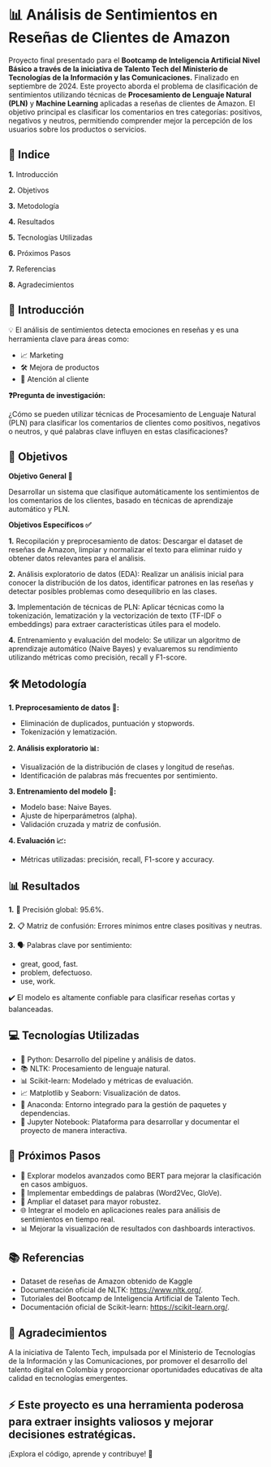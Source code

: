 
# 📊 Análisis de Sentimientos en Reseñas de Clientes de Amazon

Proyecto final presentado para el **Bootcamp de Inteligencia Artificial Nivel Básico  a través de la iniciativa de Talento Tech del Ministerio de Tecnologías de la Información y las Comunicaciones.** Finalizado en septiembre de 2024. Este proyecto aborda el problema de clasificación de sentimientos utilizando técnicas de **Procesamiento de Lenguaje Natural (PLN)** y **Machine Learning** aplicadas a reseñas de clientes de Amazon. El objetivo principal es clasificar los comentarios en tres categorías: positivos, negativos y neutros, permitiendo comprender mejor la percepción de los usuarios sobre los productos o servicios.


## 📑 Indice

**1.** Introducción

**2.** Objetivos

**3.** Metodología

**4.** Resultados

**5.** Tecnologías Utilizadas

**6.** Próximos Pasos

**7.** Referencias

**8.** Agradecimientos
## 📖 Introducción

💡 El análisis de sentimientos detecta emociones en reseñas y es una herramienta clave para áreas como:

- 📈 Marketing
- 🛠️ Mejora de productos
- 💬 Atención al cliente


**❓Pregunta de investigación:**

¿Cómo se pueden utilizar técnicas de Procesamiento de Lenguaje Natural (PLN) para clasificar los comentarios de clientes como positivos, negativos o neutros, y qué palabras clave influyen en estas clasificaciones?
## 🎯 Objetivos

 **Objetivo General 🌟**

Desarrollar un sistema que clasifique automáticamente los sentimientos de los comentarios de los clientes, basado en técnicas de aprendizaje automático y PLN.

**Objetivos Específicos ✅**

**1.** Recopilación y preprocesamiento de datos: Descargar el dataset de reseñas de Amazon, limpiar y normalizar el texto para eliminar ruido y obtener datos relevantes para el análisis.

**2.** Análisis exploratorio de datos (EDA): Realizar un análisis inicial para conocer la distribución de los datos, identificar patrones en las reseñas y detectar posibles problemas como desequilibrio en las clases.

**3.** Implementación de técnicas de PLN: Aplicar técnicas como la tokenización, lematización y la vectorización de texto (TF-IDF o embeddings) para extraer características útiles para el modelo.

**4.** Entrenamiento y evaluación del modelo: Se utilizar un algoritmo de aprendizaje automático (Naive Bayes) y evaluaremos su rendimiento utilizando métricas como precisión, recall y F1-score.
## 🛠️ Metodología

**1. Preprocesamiento de datos 📄:**

- Eliminación de duplicados, puntuación y stopwords.
- Tokenización y lematización.

**2. Análisis exploratorio 📊:**

- Visualización de la distribución de clases y longitud de reseñas.
- Identificación de palabras más frecuentes por sentimiento.

**3. Entrenamiento del modelo 🤖:**

- Modelo base: Naive Bayes.
- Ajuste de hiperparámetros (alpha).
- Validación cruzada y matriz de confusión.

**4. Evaluación 📈:**

- Métricas utilizadas: precisión, recall, F1-score y accuracy.
## 📊 Resultados

**1.** 🎯 Precisión global: 95.6%.

**2.** 📋 Matriz de confusión: Errores mínimos entre clases positivas y neutras.

**3.** 🗣️ Palabras clave por sentimiento:

- great, good, fast.
- problem, defectuoso.
- use, work.

✔️ El modelo es altamente confiable para clasificar reseñas cortas y balanceadas.
## 💻 Tecnologías Utilizadas

- 🐍 Python: Desarrollo del pipeline y análisis de datos.
- 📚 NLTK: Procesamiento de lenguaje natural.
- 📊 Scikit-learn: Modelado y métricas de evaluación.
- 📈 Matplotlib y Seaborn: Visualización de datos.
- 🐍 Anaconda: Entorno integrado para la gestión de paquetes y dependencias.
- 📓 Jupyter Notebook: Plataforma para desarrollar y documentar el proyecto de manera interactiva.

## 🔮 Próximos Pasos

- 🤖 Explorar modelos avanzados como BERT para mejorar la clasificación en casos ambiguos.
- 🧠 Implementar embeddings de palabras (Word2Vec, GloVe).
- 📂 Ampliar el dataset para mayor robustez.
- 🌐 Integrar el modelo en aplicaciones reales para análisis de sentimientos en tiempo real.
- 📊 Mejorar la visualización de resultados con dashboards interactivos.
## 📚 Referencias

- Dataset de reseñas de Amazon obtenido de Kaggle
- Documentación oficial de NLTK: https://www.nltk.org/.
- Tutoriales del Bootcamp de Inteligencia Artificial de Talento Tech.
- Documentación oficial de Scikit-learn: https://scikit-learn.org/.
## 🤝 Agradecimientos

A la iniciativa de Talento Tech, impulsada por el Ministerio de Tecnologías de la Información y las Comunicaciones, por promover el desarrollo del talento digital en Colombia y proporcionar oportunidades educativas de alta calidad en tecnologías emergentes.
## ⚡ Este proyecto es una herramienta poderosa para extraer insights valiosos y mejorar decisiones estratégicas.
¡Explora el código, aprende y contribuye! 🙌